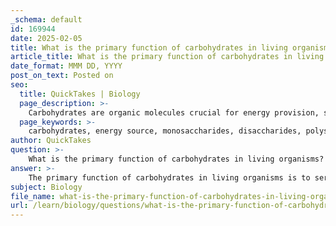 ```yaml
---
_schema: default
id: 169944
date: 2025-02-05
title: What is the primary function of carbohydrates in living organisms?
article_title: What is the primary function of carbohydrates in living organisms?
date_format: MMM DD, YYYY
post_on_text: Posted on
seo:
  title: QuickTakes | Biology
  page_description: >-
    Carbohydrates are organic molecules crucial for energy provision, structural integrity, and cellular signaling in living organisms, comprising monosaccharides, disaccharides, and polysaccharides.
  page_keywords: >-
    carbohydrates, energy source, monosaccharides, disaccharides, polysaccharides, glucose, starch, glycogen, cellulose, chitin, structural support, cellular respiration, energy storage, glycoproteins, glycolipids, cell recognition
author: QuickTakes
question: >-
    What is the primary function of carbohydrates in living organisms?
answer: >-
    The primary function of carbohydrates in living organisms is to serve as a primary source of energy. Carbohydrates are organic molecules composed of carbon, hydrogen, and oxygen, typically in a ratio of 1:2:1. They can be classified into three main categories:\n\n1. **Monosaccharides**: These are simple sugars, such as glucose, which is crucial for cellular respiration and energy production.\n2. **Disaccharides**: These consist of two monosaccharides linked together, such as sucrose (table sugar).\n3. **Polysaccharides**: These are long chains of monosaccharides, such as starch and glycogen, which serve as energy storage molecules. Starch is primarily found in plants, while glycogen is found in animals.\n\nIn addition to their role as an energy source, carbohydrates also provide structural support in various organisms. For example, cellulose is a polysaccharide that forms the cell walls of plants, while chitin serves a similar function in the exoskeletons of arthropods. Furthermore, carbohydrates are involved in cell recognition and signaling processes, as seen in glycoproteins and glycolipids, which are important for cellular communication and interaction.\n\nIn summary, carbohydrates are essential for energy provision, structural integrity, and cellular signaling in living organisms.
subject: Biology
file_name: what-is-the-primary-function-of-carbohydrates-in-living-organisms.md
url: /learn/biology/questions/what-is-the-primary-function-of-carbohydrates-in-living-organisms
---
```


&nbsp;